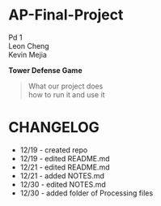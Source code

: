 AP-Final-Project
================
Pd 1  <br />
Leon Cheng  <br />
Kevin Mejia  <br />

**Tower Defense Game**
>What our project does  <br /> 
>how to run it and use it  <br />

CHANGELOG
===========
 - 12/19 - created repo
 - 12/19 - edited README.md
 - 12/21 - edited README.md
 - 12/21 - added NOTES.md
 - 12/30 - edited NOTES.md
 - 12/30 - added folder of Processing files
